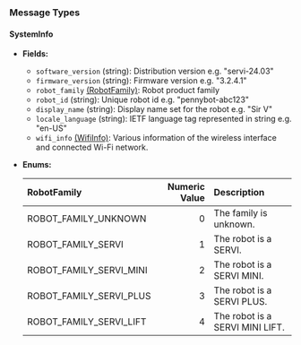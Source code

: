 ### Message Types
#### SystemInfo
  - **Fields:**
    - `software_version` (string): Distribution version e.g. "servi-24.03"
    - `firmware_version` (string): Firmware version e.g. "3.2.4.1"
    - `robot_family` [(RobotFamily)](#robot_family): Robot product family
    - `robot_id` (string): Unique robot id e.g. "pennybot-abc123"
    - `display_name` (string): Display name set for the robot e.g. "Sir V"
    - `locale_language` (string): IETF language tag represented in string e.g. "en-US"
    - `wifi_info` [(WifiInfo)](../Network/#wifi_info): Various information of the wireless interface and connected Wi-Fi
network.
  - **Enums:**

      | <a id="robot_family">RobotFamily</a> | Numeric Value | Description                     |
      |:-------------------------------------|--------------:|:--------------------------------|
      | ROBOT_FAMILY_UNKNOWN                 |             0 | The family is unknown.          |
      | ROBOT_FAMILY_SERVI                   |             1 | The robot is a SERVI.           |
      | ROBOT_FAMILY_SERVI_MINI              |             2 | The robot is a SERVI MINI.      |
      | ROBOT_FAMILY_SERVI_PLUS              |             3 | The robot is a SERVI PLUS.      |
      | ROBOT_FAMILY_SERVI_LIFT              |             4 | The robot is a SERVI MINI LIFT. |